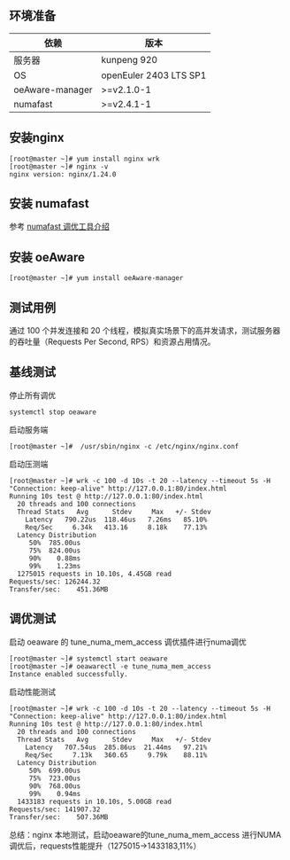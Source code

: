 ## 环境准备

|依赖| 版本|
|--|--|
|服务器|kunpeng 920|
|OS|openEuler 2403 LTS SP1|
|oeAware-manager|>=v2.1.0-1|
|numafast|>=v2.4.1-1|


## 安装nginx
```shell
[root@master ~]# yum install nginx wrk
[root@master ~]# nginx -v
nginx version: nginx/1.24.0
```

## 安装 numafast
参考 [numafast 调优工具介绍 ](./numafast_install.md)

## 安装 oeAware
```shell
[root@master ~]# yum install oeAware-manager
```

## 测试用例
通过 100 个并发连接和 20 个线程，模拟真实场景下的高并发请求，测试服务器的吞吐量（Requests Per Second, RPS）和资源占用情况。
## 基线测试
停止所有调优
```shell
systemctl stop oeaware
```
启动服务端
```shell
[root@master ~]#  /usr/sbin/nginx -c /etc/nginx/nginx.conf
```
启动压测端
```shell
[root@master ~]# wrk -c 100 -d 10s -t 20 --latency --timeout 5s -H "Connection: keep-alive" http://127.0.0.1:80/index.html
Running 10s test @ http://127.0.0.1:80/index.html
  20 threads and 100 connections
  Thread Stats   Avg      Stdev     Max   +/- Stdev
    Latency   790.22us  118.46us   7.26ms   85.10%
    Req/Sec     6.34k   413.16     8.18k    77.13%
  Latency Distribution
     50%  785.00us
     75%  824.00us
     90%    0.88ms
     99%    1.23ms
  1275015 requests in 10.10s, 4.45GB read
Requests/sec: 126244.32
Transfer/sec:    451.36MB
```

## 调优测试
启动 oeaware 的 tune_numa_mem_access 调优插件进行numa调优

```shell
[root@master ~]# systemctl start oeaware
[root@master ~]# oeawarectl -e tune_numa_mem_access
Instance enabled successfully.
```
启动性能测试
```shell
[root@master ~]# wrk -c 100 -d 10s -t 20 --latency --timeout 5s -H "Connection: keep-alive" http://127.0.0.1:80/index.html
Running 10s test @ http://127.0.0.1:80/index.html
  20 threads and 100 connections
  Thread Stats   Avg      Stdev     Max   +/- Stdev
    Latency   707.54us  285.86us  21.44ms   97.21%
    Req/Sec     7.13k   360.65     9.79k    88.11%
  Latency Distribution
     50%  699.00us
     75%  723.00us
     90%  768.00us
     99%    0.94ms
  1433183 requests in 10.10s, 5.00GB read
Requests/sec: 141907.32
Transfer/sec:    507.36MB
```
总结：nginx 本地测试，启动oeaware的tune_numa_mem_access 进行NUMA调优后，requests性能提升（1275015->1433183,11%）
